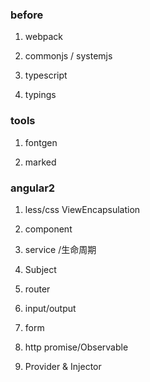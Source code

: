 ### before

1. webpack

2. commonjs / systemjs

3. typescript

4. typings

### tools

1. fontgen

2. marked

### angular2

1. less/css  ViewEncapsulation

2. component

3. service /生命周期

4. Subject

5. router

6. input/output

7. form

8. http promise/Observable

9. Provider & Injector
